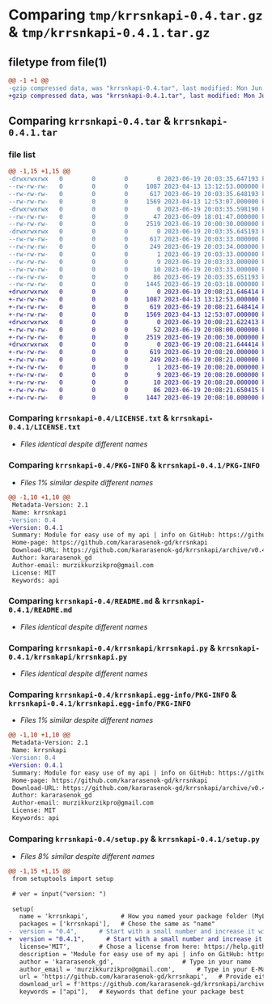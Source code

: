 # Comparing `tmp/krrsnkapi-0.4.tar.gz` & `tmp/krrsnkapi-0.4.1.tar.gz`

## filetype from file(1)

```diff
@@ -1 +1 @@
-gzip compressed data, was "krrsnkapi-0.4.tar", last modified: Mon Jun 19 20:03:35 2023, max compression
+gzip compressed data, was "krrsnkapi-0.4.1.tar", last modified: Mon Jun 19 20:08:21 2023, max compression
```

## Comparing `krrsnkapi-0.4.tar` & `krrsnkapi-0.4.1.tar`

### file list

```diff
@@ -1,15 +1,15 @@
-drwxrwxrwx   0        0        0        0 2023-06-19 20:03:35.647193 krrsnkapi-0.4/
--rw-rw-rw-   0        0        0     1087 2023-04-13 13:12:53.000000 krrsnkapi-0.4/LICENSE.txt
--rw-rw-rw-   0        0        0      617 2023-06-19 20:03:35.648193 krrsnkapi-0.4/PKG-INFO
--rw-rw-rw-   0        0        0     1569 2023-04-13 12:53:07.000000 krrsnkapi-0.4/README.md
-drwxrwxrwx   0        0        0        0 2023-06-19 20:03:35.598190 krrsnkapi-0.4/krrsnkapi/
--rw-rw-rw-   0        0        0       47 2023-06-09 18:01:47.000000 krrsnkapi-0.4/krrsnkapi/__init__.py
--rw-rw-rw-   0        0        0     2519 2023-06-19 20:00:30.000000 krrsnkapi-0.4/krrsnkapi/krrsnkapi.py
-drwxrwxrwx   0        0        0        0 2023-06-19 20:03:35.645193 krrsnkapi-0.4/krrsnkapi.egg-info/
--rw-rw-rw-   0        0        0      617 2023-06-19 20:03:33.000000 krrsnkapi-0.4/krrsnkapi.egg-info/PKG-INFO
--rw-rw-rw-   0        0        0      249 2023-06-19 20:03:34.000000 krrsnkapi-0.4/krrsnkapi.egg-info/SOURCES.txt
--rw-rw-rw-   0        0        0        1 2023-06-19 20:03:33.000000 krrsnkapi-0.4/krrsnkapi.egg-info/dependency_links.txt
--rw-rw-rw-   0        0        0        9 2023-06-19 20:03:33.000000 krrsnkapi-0.4/krrsnkapi.egg-info/requires.txt
--rw-rw-rw-   0        0        0       10 2023-06-19 20:03:33.000000 krrsnkapi-0.4/krrsnkapi.egg-info/top_level.txt
--rw-rw-rw-   0        0        0       86 2023-06-19 20:03:35.651193 krrsnkapi-0.4/setup.cfg
--rw-rw-rw-   0        0        0     1445 2023-06-19 20:03:18.000000 krrsnkapi-0.4/setup.py
+drwxrwxrwx   0        0        0        0 2023-06-19 20:08:21.646414 krrsnkapi-0.4.1/
+-rw-rw-rw-   0        0        0     1087 2023-04-13 13:12:53.000000 krrsnkapi-0.4.1/LICENSE.txt
+-rw-rw-rw-   0        0        0      619 2023-06-19 20:08:21.648414 krrsnkapi-0.4.1/PKG-INFO
+-rw-rw-rw-   0        0        0     1569 2023-04-13 12:53:07.000000 krrsnkapi-0.4.1/README.md
+drwxrwxrwx   0        0        0        0 2023-06-19 20:08:21.622413 krrsnkapi-0.4.1/krrsnkapi/
+-rw-rw-rw-   0        0        0       52 2023-06-19 20:08:00.000000 krrsnkapi-0.4.1/krrsnkapi/__init__.py
+-rw-rw-rw-   0        0        0     2519 2023-06-19 20:00:30.000000 krrsnkapi-0.4.1/krrsnkapi/krrsnkapi.py
+drwxrwxrwx   0        0        0        0 2023-06-19 20:08:21.644414 krrsnkapi-0.4.1/krrsnkapi.egg-info/
+-rw-rw-rw-   0        0        0      619 2023-06-19 20:08:20.000000 krrsnkapi-0.4.1/krrsnkapi.egg-info/PKG-INFO
+-rw-rw-rw-   0        0        0      249 2023-06-19 20:08:21.000000 krrsnkapi-0.4.1/krrsnkapi.egg-info/SOURCES.txt
+-rw-rw-rw-   0        0        0        1 2023-06-19 20:08:20.000000 krrsnkapi-0.4.1/krrsnkapi.egg-info/dependency_links.txt
+-rw-rw-rw-   0        0        0        9 2023-06-19 20:08:20.000000 krrsnkapi-0.4.1/krrsnkapi.egg-info/requires.txt
+-rw-rw-rw-   0        0        0       10 2023-06-19 20:08:20.000000 krrsnkapi-0.4.1/krrsnkapi.egg-info/top_level.txt
+-rw-rw-rw-   0        0        0       86 2023-06-19 20:08:21.650415 krrsnkapi-0.4.1/setup.cfg
+-rw-rw-rw-   0        0        0     1447 2023-06-19 20:08:10.000000 krrsnkapi-0.4.1/setup.py
```

### Comparing `krrsnkapi-0.4/LICENSE.txt` & `krrsnkapi-0.4.1/LICENSE.txt`

 * *Files identical despite different names*

### Comparing `krrsnkapi-0.4/PKG-INFO` & `krrsnkapi-0.4.1/PKG-INFO`

 * *Files 1% similar despite different names*

```diff
@@ -1,10 +1,10 @@
 Metadata-Version: 2.1
 Name: krrsnkapi
-Version: 0.4
+Version: 0.4.1
 Summary: Module for easy use of my api | info on GitHub: https://github.com/kararasenok-gd/krrsnkapi
 Home-page: https://github.com/kararasenok-gd/krrsnkapi
 Download-URL: https://github.com/kararasenok-gd/krrsnkapi/archive/v0.4.tar.gz
 Author: kararasenok_gd
 Author-email: murzikkurzikpro@gmail.com
 License: MIT
 Keywords: api
```

### Comparing `krrsnkapi-0.4/README.md` & `krrsnkapi-0.4.1/README.md`

 * *Files identical despite different names*

### Comparing `krrsnkapi-0.4/krrsnkapi/krrsnkapi.py` & `krrsnkapi-0.4.1/krrsnkapi/krrsnkapi.py`

 * *Files identical despite different names*

### Comparing `krrsnkapi-0.4/krrsnkapi.egg-info/PKG-INFO` & `krrsnkapi-0.4.1/krrsnkapi.egg-info/PKG-INFO`

 * *Files 1% similar despite different names*

```diff
@@ -1,10 +1,10 @@
 Metadata-Version: 2.1
 Name: krrsnkapi
-Version: 0.4
+Version: 0.4.1
 Summary: Module for easy use of my api | info on GitHub: https://github.com/kararasenok-gd/krrsnkapi
 Home-page: https://github.com/kararasenok-gd/krrsnkapi
 Download-URL: https://github.com/kararasenok-gd/krrsnkapi/archive/v0.4.tar.gz
 Author: kararasenok_gd
 Author-email: murzikkurzikpro@gmail.com
 License: MIT
 Keywords: api
```

### Comparing `krrsnkapi-0.4/setup.py` & `krrsnkapi-0.4.1/setup.py`

 * *Files 8% similar despite different names*

```diff
@@ -1,15 +1,15 @@
 from setuptools import setup
 
 # ver = input("version: ")
 
 setup(
   name = 'krrsnkapi',         # How you named your package folder (MyLib)
   packages = ['krrsnkapi'],   # Chose the same as "name"
-  version = "0.4",      # Start with a small number and increase it with every change you make
+  version = "0.4.1",      # Start with a small number and increase it with every change you make
   license='MIT',        # Chose a license from here: https://help.github.com/articles/licensing-a-repository
   description = 'Module for easy use of my api | info on GitHub: https://github.com/kararasenok-gd/krrsnkapi',   # Give a short description about your library
   author = 'kararasenok_gd',                   # Type in your name
   author_email = 'murzikkurzikpro@gmail.com',      # Type in your E-Mail
   url = 'https://github.com/kararasenok-gd/krrsnkapi',   # Provide either the link to your github or to your website
   download_url = f'https://github.com/kararasenok-gd/krrsnkapi/archive/v0.4.tar.gz',    # I explain this later on
   keywords = ["api"],   # Keywords that define your package best
```

